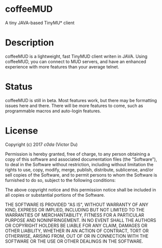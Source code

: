 # coffeeMUD
A tiny JAVA-based TinyMU* client

# Description
coffeeMUD is a lightweight, fast TinyMUD client writen in JAVA. Using coffeeMUD, you can connect to MUD servers, and have an enhanced experience with more features than your average telnet.

# Status
coffeeMUD is still in beta. Most features work, but there may be formatting issues here and there. There will be more features to come, such as programmable macros and auto-login features.

# License
Copyright (c) 2017 _c0da_ (Victor Du)

Permission is hereby granted, free of charge, to any person obtaining a copy
of this software and associated documentation files (the "Software"), to deal
in the Software without restriction, including without limitation the rights
to use, copy, modify, merge, publish, distribute, sublicense, and/or sell
copies of the Software, and to permit persons to whom the Software is
furnished to do so, subject to the following conditions:

The above copyright notice and this permission notice shall be included in all
copies or substantial portions of the Software.

THE SOFTWARE IS PROVIDED "AS IS", WITHOUT WARRANTY OF ANY KIND, EXPRESS OR
IMPLIED, INCLUDING BUT NOT LIMITED TO THE WARRANTIES OF MERCHANTABILITY,
FITNESS FOR A PARTICULAR PURPOSE AND NONINFRINGEMENT. IN NO EVENT SHALL THE
AUTHORS OR COPYRIGHT HOLDERS BE LIABLE FOR ANY CLAIM, DAMAGES OR OTHER
LIABILITY, WHETHER IN AN ACTION OF CONTRACT, TORT OR OTHERWISE, ARISING FROM,
OUT OF OR IN CONNECTION WITH THE SOFTWARE OR THE USE OR OTHER DEALINGS IN THE
SOFTWARE.
